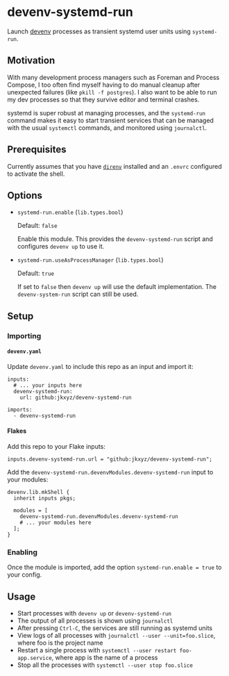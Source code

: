 # devenv-systemd-run

Launch [devenv](https://devenv.sh/) processes as transient systemd user units using `systemd-run`.

## Motivation

With many development process managers such as Foreman and Process Compose, I too often find myself having to do manual cleanup after unexpected failures (like `pkill -f postgres`).
I also want to be able to run my dev processes so that they survive editor and terminal crashes.

systemd is super robust at managing processes, and the `systemd-run` command makes it easy to start transient services that can be managed with the usual `systemctl` commands, and monitored using `journalctl`.

## Prerequisites

Currently assumes that you have [`direnv`](https://direnv.net/) installed and an `.envrc` configured to activate the shell.

## Options

* `systemd-run.enable` (`lib.types.bool`)

  Default: `false`
  
  Enable this module. This provides the `devenv-systemd-run` script and configures `devenv up` to use it.

* `systemd-run.useAsProcessManager` (`lib.types.bool`)

  Default: `true`

  If set to `false` then `devenv up` will use the default implementation. The `devenv-system-run` script can still be used.

## Setup

### Importing

#### `devenv.yaml`

Update `devenv.yaml` to include this repo as an input and import it:

```
inputs:
  # ... your inputs here
  devenv-systemd-run:
    url: github:jkxyz/devenv-systemd-run

imports:
  - devenv-systemd-run
```

#### Flakes

Add this repo to your Flake inputs:

```
inputs.devenv-systemd-run.url = "github:jkxyz/devenv-systemd-run";
```

Add the `devenv-systemd-run.devenvModules.devenv-systemd-run` input to your modules:

```
devenv.lib.mkShell {
  inherit inputs pkgs;

  modules = [ 
    devenv-systemd-run.devenvModules.devenv-systemd-run 
    # ... your modules here
  ];
}
```

### Enabling

Once the module is imported, add the option `systemd-run.enable = true` to your config.

## Usage

* Start processes with `devenv up` or `devenv-systemd-run`
* The output of all processes is shown using `journalctl`
* After pressing `Ctrl-C`, the services are still running as systemd units
* View logs of all processes with `journalctl --user --unit=foo.slice`, where foo is the project name
* Restart a single process with `systemctl --user restart foo-app.service`, where app is the name of a process
* Stop all the processes with `systemctl --user stop foo.slice`

